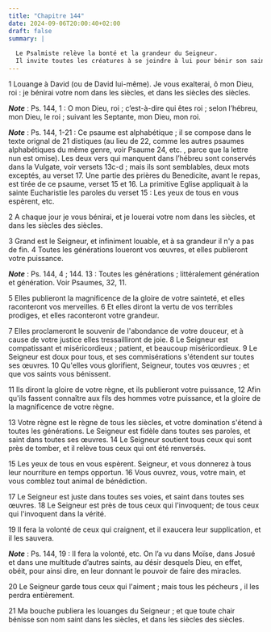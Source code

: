 ```yaml
---
title: "Chapitre 144"
date: 2024-09-06T20:00:40+02:00
draft: false
summary: |
  
  Le Psalmiste relève la bonté et la grandeur du Seigneur.
  Il invite toutes les créatures à se joindre à lui pour bénir son saint nom.
---
```



1 Louange à David (ou de David lui-même). Je vous exalterai, ô mon Dieu, roi : je bénirai votre nom dans les siècles, et dans les siècles des siècles.

***Note*** :  Ps. 144, 1 : O mon Dieu, roi ; c’est-à-dire qui êtes roi ; selon l’hébreu, mon Dieu, le roi ; suivant les Septante, mon Dieu, mon roi.

***Note*** :  Ps. 144, 1-21 : Ce psaume est alphabétique ; il se compose dans le texte orignal de 21 distiques (au lieu de 22, comme les autres psaumes alphabétiques du même genre, voir Psaume 24, etc. , parce que la lettre nun est omise). Les deux vers qui manquent dans l’hébreu sont conservés dans la Vulgate, voir versets 13c-d ; mais ils sont semblables, deux mots exceptés, au verset 17. Une partie des prières du Benedicite, avant le repas, est tirée de ce psaume, verset 15 et 16. La primitive Eglise appliquait à la sainte Eucharistie les paroles du verset 15 : Les yeux de tous en vous espèrent, etc.


2 A chaque jour je vous bénirai, et je louerai votre nom dans les siècles, et dans les siècles des siècles.


3 Grand est le Seigneur, et infiniment louable, et à sa grandeur il n'y a pas de fin. 4 Toutes les générations loueront vos œuvres, et elles publieront votre puissance.

***Note*** :  Ps. 144, 4 ; 144. 13 : Toutes les générations ; littéralement génération et génération. Voir Psaumes, 32, 11.


5 Elles publieront la magnificence de la gloire de votre sainteté, et elles raconteront vos merveilles. 6 Et elles diront la vertu de vos terribles prodiges, et elles raconteront votre grandeur.


7 Elles proclameront le souvenir de l'abondance de votre douceur, et à cause de votre justice elles tressailliront de joie. 8 Le Seigneur est compatissant et miséricordieux ; patient, et beaucoup miséricordieux. 9 Le Seigneur est doux pour tous, et ses commisérations s'étendent sur toutes ses œuvres. 10 Qu'elles vous glorifient, Seigneur, toutes vos œuvres ; et que vos saints vous bénissent.


11 Ils diront la gloire de votre règne, et ils publieront votre puissance, 12 Afin qu'ils fassent connaître aux fils des hommes votre puissance, et la gloire de la magnificence de votre règne.


13 Votre règne est le règne de tous les siècles, et votre domination s'étend à toutes les générations. Le Seigneur est fidèle dans toutes ses paroles, et saint dans toutes ses œuvres. 14 Le Seigneur soutient tous ceux qui sont près de tomber, et il relève tous ceux qui ont été renversés.


15 Les yeux de tous en vous espèrent. Seigneur, et vous donnerez à tous leur nourriture en temps opportun. 16 Vous ouvrez, vous, votre main, et vous comblez tout animal de bénédiction.


17 Le Seigneur est juste dans toutes ses voies, et saint dans toutes ses œuvres. 18 Le Seigneur est près de tous ceux qui l'invoquent; de tous ceux qui l'invoquent dans la vérité.


19 Il fera la volonté de ceux qui craignent, et il exaucera leur supplication, et il les sauvera.

***Note*** :  Ps. 144, 19 : Il fera la volonté, etc. On l’a vu dans Moïse, dans Josué et dans une multitude d’autres saints, au désir desquels Dieu, en effet, obéit, pour ainsi dire, en leur donnant le pouvoir de faire des miracles.

20 Le Seigneur garde tous ceux qui l'aiment ; mais tous les pécheurs , il les perdra entièrement.


21 Ma bouche publiera les louanges du Seigneur ; et que toute chair bénisse son nom saint dans les siècles, et dans les siècles des siècles.

